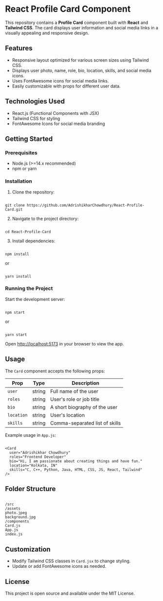 # React Profile Card Component

This repository contains a **Profile Card** component built with **React** and **Tailwind CSS**. The card displays user information and social media links in a visually appealing and responsive design.

## Features

- Responsive layout optimized for various screen sizes using Tailwind CSS.
- Displays user photo, name, role, bio, location, skills, and social media icons.
- Uses FontAwesome icons for social media links.
- Easily customizable with props for different user data.

## Technologies Used

- React.js (Functional Components with JSX)
- Tailwind CSS for styling
- FontAwesome Icons for social media branding

## Getting Started

### Prerequisites

- Node.js (>=14.x recommended)
- npm or yarn

### Installation

1. Clone the repository:
```

git clone https://github.com/AdrishikharChowdhury/React-Profile-Card.git

```
2. Navigate to the project directory:
```

cd React-Profile-Card

```
3. Install dependencies:
```

npm install

```
or
```

yarn install

```

### Running the Project

Start the development server:

```

npm start

```

or

```

yarn start

```

Open [http://localhost:5173](http://localhost:5173) in your browser to view the app.

## Usage

The `Card` component accepts the following props:

| Prop     | Type   | Description                          |
|----------|--------|------------------------------------|
| `user`   | string | Full name of the user               |
| `roles`  | string | User's role or job title            |
| `bio`    | string | A short biography of the user       |
| `location`| string | User's location                    |
| `skills` | string | Comma-separated list of skills      |

Example usage in `App.js`:

```

<Card
  user="Adrishikhar Chowdhury"
  roles="Frontend Developer"
  bio="Hi, I am passionate about creating things and have fun."
  location="Kolkata, IN"
  skills="C, C++, Python, Java, HTML, CSS, JS, React, Tailwind"
/>

```

## Folder Structure

```

/src
/assets
photo.jpeg
background.jpg
/components
Card.js
App.js
index.js

```

## Customization

- Modify Tailwind CSS classes in `Card.jsx` to change styling.
- Update or add FontAwesome icons as needed.

## License

This project is open source and available under the MIT License.
